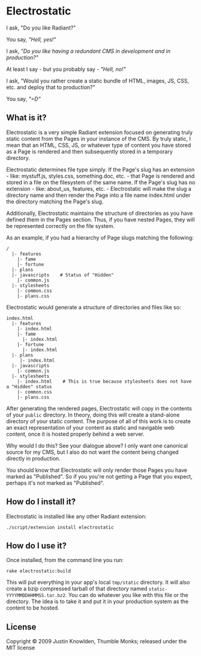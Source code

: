 # Electrostatic

I ask, "Do you like Radiant?"

You say, *"Hell, yes!"*

I ask, *"Do you like having a redundant CMS in development and in production?"*

At least I say - but you probably say - *"Hell, no!"*

I ask, "Would you rather create a static bundle of HTML, images, JS, CSS, etc. and deploy that to production?"

You say, *"=D"*

## What is it?

Electrostatic is a very simple Radiant extension focused on generating truly static content from the Pages in your instance of the CMS. By truly static, I mean that an HTML, CSS, JS, or whatever type of content you have stored as a Page is rendered and then subsequently stored in a temporary directory.

Electrostatic determines file type simply. If the Page's slug has an extension - like: mystuff.js, styles.css, something.doc, etc. - that Page is rendered and stored in a file on the filesystem of the same name. If the Page's slug has no extension - like: about\_us, features, etc. - Electrostatic will make the slug a directory name and then render the Page into a file name index.html under the directory matching the Page's slug.

Additionally, Electrostatic maintains the structure of directories as you have defined them in the Pages section. Thus, if you have nested Pages, they will be represented correctly on the file system.

As an example, if you had a hierarchy of Page slugs matching the following:

    /
      |- features
        |- fame
        |- fortune
      |- plans
      |- javascripts    # Status of "Hidden"
        |- common.js
      |- stylesheets
        |- common.css
        |- plans.css

Electrostatic would generate a structure of directories and files like so:

    index.html
      |- features
        |- index.html
        |- fame
          |- index.html
        |- fortune
          |- index.html
      |- plans
         |- index.html
      |- javascripts
        |- common.js
      |- stylesheets
        |- index.html    # This is true because stylesheets does not have a "Hidden" status
        |- common.css
        |- plans.css

After generating the rendered pages, Electrostatic will copy in the contents of your `public` directory. In theory, doing this will create a stand-alone directory of your static content. The purpose of all of this work is to create an exact representation of your content as static and navigable web content, once it is hosted properly behind a web server.

Why would I do this? See your dialogue above? I only want one canonical source for my CMS, but I also do not want the content being changed directly in production.

You should know that Electrostatic will only render those Pages you have marked as "Published". So if you you're not getting a Page that you expect, perhaps it's not marked as "Published".

## How do I install it?

Electrostatic is installed like any other Radiant extension:

    ./script/extension install electrostatic

## How do I use it?

Once installed, from the command line you run:

    rake electrostatic:build

This will put everything in your app's local `tmp/static` directory. It will also create a bzip compressed tarball of that directory named `static-YYYYMMDDHHMMSS.tar.bz2`. You can do whatever you like with this file or the directory. The idea is to take it and put it in your production system as the content to be hosted.

## License

Copyright &copy; 2009 Justin Knowlden, Thumble Monks; released under the MIT license
